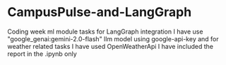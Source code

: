 # CampusPulse-and-LangGraph
Coding week ml module tasks
for LangGraph integration I have use "google_genai:gemini-2.0-flash" llm model using google-api-key and for weather related tasks I have used OpenWeatherApi
I have included the report in the .ipynb only
